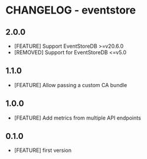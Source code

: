 # CHANGELOG - eventstore

## 2.0.0

* [FEATURE] Support EventStoreDB >=v20.6.0
* [REMOVED] Support for EventStoreDB <=v5.0 

## 1.1.0

* [FEATURE] Allow passing a custom CA bundle

## 1.0.0

* [FEATURE] Add metrics from multiple API endpoints

## 0.1.0

* [FEATURE] first version
